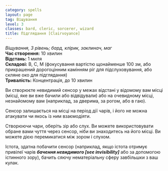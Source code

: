 ```yaml
---
category: spells
layout: page
tag: Віщування
level: 3
classes: bard, cleric, sorcerer, wizard
title: Підглядання [Clairvoyance]
---
```


_Віщування, 3 рівень; бард, клірик, заклинач, маг_     
**Час створення:** 10 хвилин    
**Відстань:** 1 миля    
**Складові:** В, С, М (фокусування вартістю щонайменше 100 зм, або прикрашений дорогоцінним камінням ріг для підслуховування, або скляне око для підглядання)    
**Тривалість:** Концентрація, до 10 хвилин    

Ви створюєте невидимий сенсор у межах відстані у відомому вам місці (місці, яке ви вже бачили або відвідували) або на очевидному місці, незнайомому вам (наприклад, за дверима, за рогом, або в гаю).     

Сенсор залишається на місці на період дії чарів, і його не можна атакувати чи якось із ним взаємодіяти.    

Створюючи чари, оберіть зір або слух. Ви можете використовувати обране вами чуття через сенсор, ніби ви знаходитесь на його місці. Ви можете дією перемикатися між зором і слухом.    

Істота, здатна побачити сенсор (наприклад, якщо істота отримує привілеї чарів **_бачення невидимого [see invisibility]_** або за допомогою істинного зору), бачить сяючу нематеріальну сферу завбільшки з ваш кулак. 

